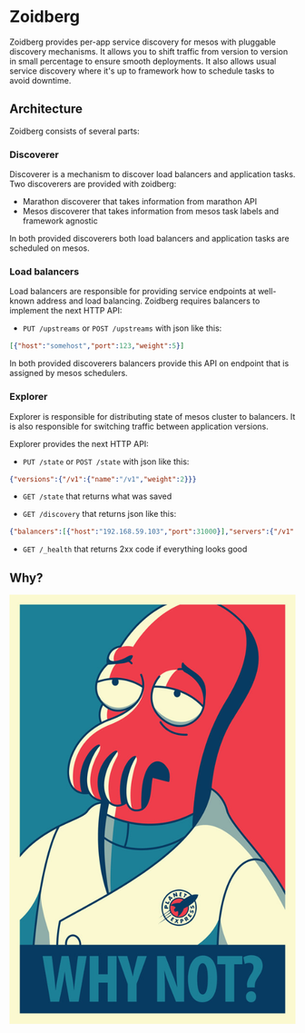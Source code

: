 # Zoidberg

Zoidberg provides per-app service discovery for mesos with pluggable
discovery mechanisms. It allows you to shift traffic from version
to version in small percentage to ensure smooth deployments. It also
allows usual service discovery where it's up to framework how to
schedule tasks to avoid downtime.

## Architecture

Zoidberg consists of several parts:

### Discoverer

Discoverer is a mechanism to discover load balancers and application tasks.
Two discoverers are provided with zoidberg:

* Marathon discoverer that takes information from marathon API
* Mesos discoverer that takes information from mesos task labels
and framework agnostic

In both provided discoverers both load balancers and application tasks
are scheduled on mesos.

### Load balancers

Load balancers are responsible for providing service endpoints
at well-known address and load balancing. Zoidberg requires balancers
to implement the next HTTP API:

* `PUT /upstreams` or `POST /upstreams` with json like this:

```json
[{"host":"somehost","port":123,"weight":5}]
```

In both provided discoverers balancers provide this API on endpoint
that is assigned by mesos schedulers.

### Explorer

Explorer is responsible for distributing state of mesos cluster to balancers.
It is also responsible for switching traffic between application versions.

Explorer provides the next HTTP API:

* `PUT /state` or `POST /state` with json like this:

```json
{"versions":{"/v1":{"name":"/v1","weight":2}}}
```

* `GET /state` that returns what was saved

* `GET /discovery` that returns json like this:

```json
{"balancers":[{"host":"192.168.59.103","port":31000}],"servers":{"/v1":[{"host":"192.168.59.103","port":31001}]}}
```

* `GET /_health` that returns 2xx code if everything looks good

## Why?

![zoidberg](zoidberg.jpg)
